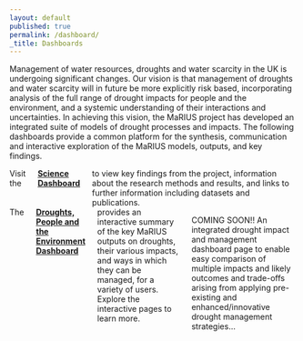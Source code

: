 ```yaml
---
layout: default
published: true
permalink: /dashboard/
_title: Dashboards
---
```

Management of water resources, droughts and water scarcity in the UK is undergoing significant changes. Our vision is that management of droughts and water scarcity will in future be more explicitly risk based, incorporating analysis of the full range of drought impacts for people and the environment, and a systemic understanding of their interactions and uncertainties. 
In achieving this vision, the MaRIUS project has developed an integrated suite of models of drought processes and impacts. The following dashboards provide a common platform for the synthesis, communication and interactive exploration of the MaRIUS models, outputs, and key findings.


<div class="row">
	<div class="large-6 columns">
		Visit the <a href="{{ site.science_url }}/"><b>Science Dashboard</b></a> to view key findings from the project, information about the research methods and results, and links to further information including datasets and publications.
	</div>
	<div class="large-6 columns" kramdown="1">
		The  <a href="{{ site.dpe_url }}/"> <b>Droughts, People and the Environment Dashboard</b></a>  provides an interactive summary of the key MaRIUS outputs on droughts, their various impacts, and ways in which they can be managed, for a variety of users. Explore the interactive pages to learn more.   

COMING SOON!!
An integrated drought impact and management dashboard page to enable easy comparison of multiple impacts and likely outcomes and trade-offs arising from applying pre-existing and enhanced/innovative drought management strategies…
	</div>
</div>
